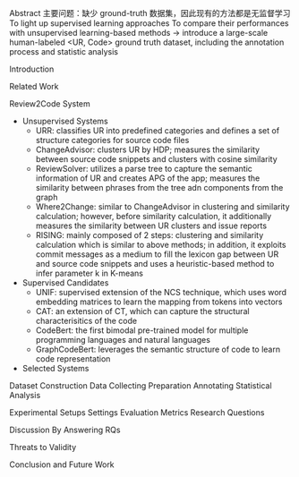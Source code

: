 Abstract
主要问题：缺少 ground-truth 数据集，因此现有的方法都是无监督学习
To light up supervised learning approaches
To compare their performances with unsupervised learning-based methods
-> introduce a large-scale human-labeled <UR, Code> ground truth dataset, including the annotation process and statistic analysis


Introduction

Related Work

Review2Code System
- Unsupervised Systems
	- URR: classifies UR into predefined categories and defines a set of structure categories for source code files
	- ChangeAdvisor: clusters UR by HDP; measures the similarity between source code snippets and clusters with cosine similarity
	- ReviewSolver: utilizes a parse tree to capture the semantic information of UR and creates APG of the app; measures the similarity between phrases from the tree adn components from the graph
	- Where2Change: similar to ChangeAdvisor in clustering and similarity calculation; however, before similarity calculation, it additionally measures the similarity between UR clusters and issue reports
	- RISING: mainly composed of 2 steps: clustering and similarity calculation which is similar to above methods; in addition, it exploits commit messages as a medium to fill the lexicon gap between UR and source code snippets and uses a heuristic-based method to infer parameter k in K-means
- Supervised Candidates
	- UNIF: supervised extension of the NCS technique, which uses word embedding matrices to learn the mapping from tokens into vectors
	- CAT: an extension of CT, which can capture the structural characterisitics of the code
	- CodeBert: the first bimodal pre-trained model for multiple programming languages and natural languages
	- GraphCodeBert: leverages the semantic structure of code to learn code representation
- Selected Systems

Dataset Construction
	Data Collecting
	Preparation
	Annotating
	Statistical Analysis

Experimental Setups
	Settings
	Evaluation Metrics
	Research Questions

Discussion By Answering RQs

Threats to Validity

Conclusion and Future Work

